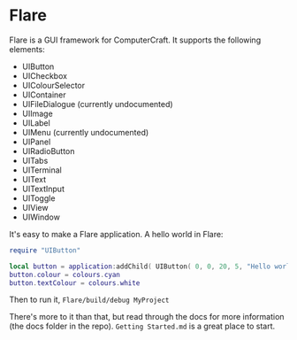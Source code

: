 # Flare

Flare is a GUI framework for ComputerCraft. It supports the following elements:

* UIButton
* UICheckbox
* UIColourSelector
* UIContainer
* UIFileDialogue (currently undocumented)
* UIImage
* UILabel
* UIMenu (currently undocumented)
* UIPanel
* UIRadioButton
* UITabs
* UITerminal
* UIText
* UITextInput
* UIToggle
* UIView
* UIWindow

It's easy to make a Flare application. A hello world in Flare:

```lua
require "UIButton"

local button = application:addChild( UIButton( 0, 0, 20, 5, "Hello world!" ) )
button.colour = colours.cyan
button.textColour = colours.white
```

Then to run it, `Flare/build/debug MyProject`

There's more to it than that, but read through the docs for more information (the docs folder in the repo). `Getting Started.md` is a great place to start.
